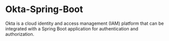 # Okta-Spring-Boot
Okta is a cloud identity and access management (IAM) platform that can be integrated with a Spring Boot application for authentication and authorization.
